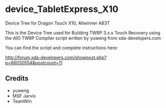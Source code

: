 # device_TabletExpress_X10
Device Tree for Dragon Touch X10, Allwinner A83T

This is the Device Tree used for Building TWRP 3.x.x Touch Recovery using the
AIO TWRP Compiler script written by yuweng from xda-developers.com 

You can find the script and complete instructions here:

http://forum.xda-developers.com/showpost.php?p=66030554&postcount=11


Credits
-------
- yuweng
- MSF Jarvis
- TeamWin
